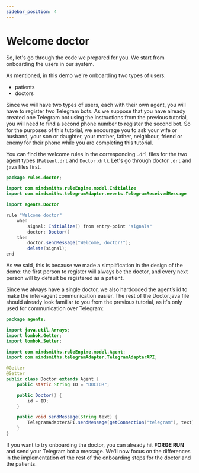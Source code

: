 ```yaml
---
sidebar_position: 4
---
```


# Welcome doctor

So, let's go through the code we prepared for you. We start from onboarding the users in our system. 

As mentioned, in this demo we're onboarding two types of users: 
- patients 
- doctors

Since we will have two types of users, each with their own agent, you will have to register two Telegram bots.
As we suppose that you have already created one Telegram bot using the instructions from the previous tutorial, 
you will need to find a second phone number to register the second bot. So for the purposes of this tutorial,
we encourage you to ask your wife or husband, your son or daughter, your mother, father, neighbour, friend or enemy for 
their phone while you are completing this tutorial.

You can find the welcome rules in the corresponding `.drl` files for the two agent types (`Patient.drl` and `Doctor.drl`). 
Let's go through doctor `.drl` and `java` files first.

```java title="rules/doctor/Doctor.drl"
package rules.doctor;

import com.mindsmiths.ruleEngine.model.Initialize
import com.mindsmiths.telegramAdapter.events.TelegramReceivedMessage

import agents.Doctor

rule "Welcome doctor"
    when
        signal: Initialize() from entry-point "signals"
        doctor: Doctor()
    then
        doctor.sendMessage("Welcome, doctor!");
        delete(signal);
end
```

As we said, this is because we made a simplification in the design of the demo:
the first person to register will always be the doctor, and every next person will by default be registered as a patient.

Since we always have a single doctor, we also hardcoded the agent’s id to make the inter-agent communication easier. 
The rest of the Doctor.java file should already look familiar to you from the previous tutorial, as it's only used for communication over Telegram:

```java title="java/agents/Doctor.java"
package agents;

import java.util.Arrays;
import lombok.Getter;
import lombok.Setter;

import com.mindsmiths.ruleEngine.model.Agent;
import com.mindsmiths.telegramAdapter.TelegramAdapterAPI;

@Getter
@Setter
public class Doctor extends Agent {
    public static String ID = "DOCTOR";

    public Doctor() {
        id = ID;
    }

    public void sendMessage(String text) {
        TelegramAdapterAPI.sendMessage(getConnection("telegram"), text);
    }
}
```

If you want to try onboarding the doctor, you can already hit **FORGE RUN** and send your Telegram bot a message.
We'll now focus on the differences in the implementation of the rest of the onboarding steps for the doctor and the patients.
